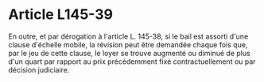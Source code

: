 # Article L145-39

En outre, et par dérogation à l'article L. 145-38, si le bail est assorti d'une clause d'échelle mobile, la révision peut être demandée chaque fois que, par le jeu de cette clause, le loyer se trouve augmenté ou diminué de plus d'un quart par rapport au prix précédemment fixé contractuellement ou par décision judiciaire.